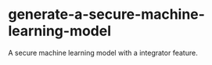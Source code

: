 # generate-a-secure-machine-learning-model
A secure machine learning model with a integrator feature.
